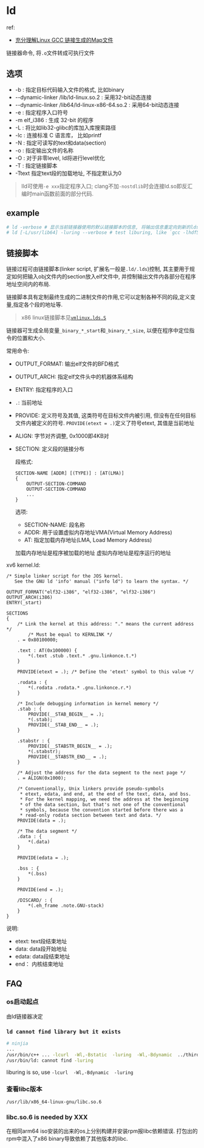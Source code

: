 # ld
ref:
- [充分理解Linux GCC 链接生成的Map文件](https://zhuanlan.zhihu.com/p/502051758)

链接器命令, 将`.o`文件转成可执行文件

## 选项
- -b : 指定目标代码输入文件的格式, 比如binary
- --dynamic-linker /lib/ld-linux.so.2 : 采用32-bit动态连接
- --dynamic-linker /lib64/ld-linux-x86-64.so.2 : 采用64-bit动态连接
- -e : 指定程序入口符号
- -m elf_i386 : 生成 32-bit 的程序
- -L : 将比如lib32-glibc的库加入库搜索路径
- -lc : 连接标准 C 语言库， 比如printf
- -N : 指定可读写的text和data(section)
- -o : 指定输出文件的名称
- -O <level> : 对于非零level, ld将进行level优化
- -T <scriptflie>: 指定链接脚本
- -Ttext 指定text段的加载地址, 不指定默认为0

> lld可使用`-e xxx`指定程序入口; clang不加`-nostdlib`时会连接ld.so即反汇编时main函数前面的部分代码.

## example
```bash
# ld -verbose # 显示当前链接器使用的默认链接脚本的信息, 将输出信息重定向到新的lds文件中,并去掉开头和结尾多余的字符(否则会报错)
# ld [-L/usr/lib64] -luring --verbose # test liburing, like `gcc -lhdf5 --verbose`
```

## 链接脚本
链接过程可由链接脚本(linker script, 扩展名一般是`.ld/.lds`)控制, 其主要用于规定如何把输入obj文件内的section放入elf文件中, 并控制输出文件内各部分在程序地址空间内的布局.

链接脚本具有定制最终生成的二进制文件的作用,它可以定制各种不同的段,定义变量,指定各个段的地址等.

> x86 linux链接脚本见[`vmlinux.lds.S`](https://github.com/torvalds/linux/blob/master/arch/x86/kernel/vmlinux.lds.S)

链接器可生成全局变量`_binary_*_start`和`_binary_*_size`, 以便在程序中定位指令的位置和大小.

常用命令:
- OUTPUT_FORMAT: 输出elf文件的BFD格式
- OUTPUT_ARCH: 指定elf文件头中的机器体系结构
- ENTRY: 指定程序的入口
- `.`: 当前地址
- PROVIDE: 定义符号及其值, 这类符号在目标文件内被引用, 但没有在任何目标文件内被定义的符号. `PROVIDE(etext = .)`定义了符号etext, 其值是当前地址
- ALIGN: 字节对齐调整, 0x1000即4KB对
- SECTION: 定义段的链接分布

	段格式:
	```
	SECTION-NAME [ADDR] [(TYPE)] : [AT(LMA)]
	{	
		OUTPUT-SECTION-COMMAND
		OUTPUT-SECTION-COMMAND
		...
	}
	```

	选项:
	- SECTION-NAME: 段名称
	- ADDR: 用于设置虚拟内存地址VMA(Virtual Memory Address)
	- AT: 指定加载内存地址(LMA, Load Memory Address)

	加载内存地址是程序被加载的地址
	虚拟内存地址是程序运行的地址

xv6 kernel.ld:
```
/* Simple linker script for the JOS kernel.
   See the GNU ld 'info' manual ("info ld") to learn the syntax. */

OUTPUT_FORMAT("elf32-i386", "elf32-i386", "elf32-i386")
OUTPUT_ARCH(i386)
ENTRY(_start)

SECTIONS
{
	/* Link the kernel at this address: "." means the current address */
        /* Must be equal to KERNLINK */
	. = 0x80100000;

	.text : AT(0x100000) {
		*(.text .stub .text.* .gnu.linkonce.t.*)
	}

	PROVIDE(etext = .);	/* Define the 'etext' symbol to this value */

	.rodata : {
		*(.rodata .rodata.* .gnu.linkonce.r.*)
	}

	/* Include debugging information in kernel memory */
	.stab : {
		PROVIDE(__STAB_BEGIN__ = .);
		*(.stab);
		PROVIDE(__STAB_END__ = .);
	}

	.stabstr : {
		PROVIDE(__STABSTR_BEGIN__ = .);
		*(.stabstr);
		PROVIDE(__STABSTR_END__ = .);
	}

	/* Adjust the address for the data segment to the next page */
	. = ALIGN(0x1000);

	/* Conventionally, Unix linkers provide pseudo-symbols
	 * etext, edata, and end, at the end of the text, data, and bss.
	 * For the kernel mapping, we need the address at the beginning
	 * of the data section, but that's not one of the conventional
	 * symbols, because the convention started before there was a
	 * read-only rodata section between text and data. */
	PROVIDE(data = .);

	/* The data segment */
	.data : {
		*(.data)
	}

	PROVIDE(edata = .);

	.bss : {
		*(.bss)
	}

	PROVIDE(end = .);

	/DISCARD/ : {
		*(.eh_frame .note.GNU-stack)
	}
}
```

说明:
- etext: text段结束地址
- data: data段开始地址
- edata: data段结束地址
- end： 内核结束地址

## FAQ
### os启动起点
由ld链接器决定

### `ld cannot find library but it exists`
```bash
# ninjia
...
/usr/bin/c++ ... -lcurl  -Wl,-Bstatic  -luring  -Wl,-Bdynamic  ../thirdParty/isa-l_crypto/.libs/libisal_crypto.a  bin/libhashtable.a  -lm  -lrt  -ldl  -lrdmacm  -libverbs  -lpthread ...
/usr/bin/ld: cannot find -luring
```

liburing is so, use `-lcurl  -Wl,-Bdynamic  -luring`

### 查看libc版本
`/usr/lib/x86_64-linux-gnu/libc.so.6`

### libc.so.6 is needed by XXX
在相同arm64 iso安装的出来的os上分别构建并安装rpm报libc依赖错误. 打包出的rpm中混入了x86 binary导致依赖了其他版本的libc.
